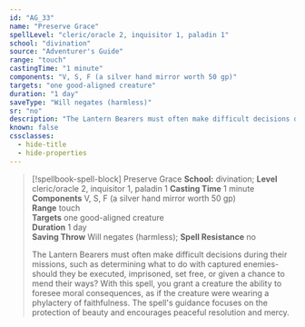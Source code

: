```yaml
---
id: "AG_33"
name: "Preserve Grace"
spellLevel: "cleric/oracle 2, inquisitor 1, paladin 1"
school: "divination"
source: "Adventurer's Guide"
range: "touch"
castingTime: "1 minute"
components: "V, S, F (a silver hand mirror worth 50 gp)"
targets: "one good-aligned creature"
duration: "1 day"
saveType: "Will negates (harmless)"
sr: "no"
description: "The Lantern Bearers must often make difficult decisions during their missions, such as determining what to do with captured enemies-should they be executed, imprisoned, set free, or given a chance to mend their ways? With this spell, you grant a creature the ability to foresee moral consequences, as if the creature were wearing a phylactery of faithfulness. The spell's guidance focuses on the protection of beauty and encourages peaceful resolution and mercy."
known: false
cssclasses:
  - hide-title
  - hide-properties
---
```


> [!spellbook-spell-block] Preserve Grace
> **School:** divination; **Level** cleric/oracle 2, inquisitor 1, paladin 1
> **Casting Time** 1 minute  
> **Components** V, S, F (a silver hand mirror worth 50 gp)  
> **Range** touch  
> **Targets** one good-aligned creature  
> **Duration** 1 day  
> **Saving Throw** Will negates (harmless); **Spell Resistance** no
> 
> The Lantern Bearers must often make difficult decisions during their missions, such as determining what to do with captured enemies-should they be executed, imprisoned, set free, or given a chance to mend their ways? With this spell, you grant a creature the ability to foresee moral consequences, as if the creature were wearing a phylactery of faithfulness. The spell's guidance focuses on the protection of beauty and encourages peaceful resolution and mercy.